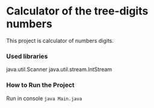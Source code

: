 # Calculator of the tree-digits numbers
This project is calculator of numbers digits.

### Used libraries
java.util.Scanner
java.util.stream.IntStream

### How to Run the Project
Run in console `java Main.java`
